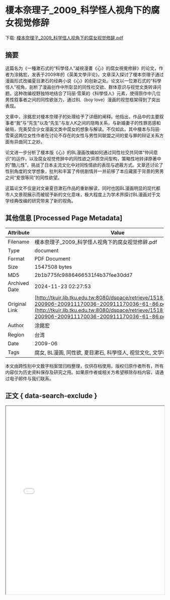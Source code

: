 # 榎本奈理子_2009_科学怪人视角下的腐女视觉修辞

<!-- tcd_download_link -->
下载: <a href="榎本奈理子_2009_科学怪人视角下的腐女视觉修辞.pdf" download>榎本奈理子_2009_科学怪人视角下的腐女视觉修辞.pdf</a>
<!-- tcd_download_link_end -->

## 摘要

<!-- tcd_abstract -->
这篇名为《一種漱石式的“科學怪人”凝視漫畫《心》的腐女視覺修辭》的论文，作者为涂銘宏，发表于2009年的《英美文學评论》。文章深入探讨了榎本奈理子通过漫画形式改编夏目漱石的经典小说《心》的创新之处。论文以一位漱石式的“科學怪人”视角，剖析了漫画创作中所彰显的同性社交欲、群体意识与视觉文类转译问题。这种改编视野独特地结合了玛丽·雪莱的《科學怪人》元素，使得原作中几位男性叙事者之间的同性欲张力，通过BL（boy love）漫画的视觉框架得到了突出表现。

文章中，涂銘宏对榎本奈理子的处理给予了详细的阐释。他指出，作品中的主要叙事者“我”与“先生”以及“先生”与友人K之间的隐晦关系，与新婚妻子的性罪恶感和破局，完美契合少女漫画文类中腐女的想象与解读。不仅如此，其中榎本与玛丽·雪莱这两位女性作者在讨论不存在的女性与男性同联盟之间的爱与罪的辩证关系方面有异曲同工之妙。

论文进一步分析了榎本版《心》的BL漫画改编如何通过同性社交共同体“仲间意识”的运作，以及腐女视觉修辞中的同性欲之异质空间型构，策略性地转译原著中的“酷儿性”，挑战了日本主流文化中对同性情欲的表现与遮蔽方式。文章还讨论了性别角度的文学想象，批判和丰富了传统剧情并一并前移了本应藏匿于背景的男男之间“爱恨等同”的同性欲望。

这篇论文不仅是对文豪夏目漱石作品的重新解读，同时也因BL漫画明显的现代都市人文景观展示而被赋予新的文化意味，极大程度上为学术界探讨BL漫画对于文学经典改编的研究带来了新的视角。

<!-- tcd_abstract_end -->

## 其他信息 [Processed Page Metadata]

| Attribute       | Value                                  |
|-----------------|----------------------------------------|
| Filename        | 榎本奈理子_2009_科学怪人视角下的腐女视觉修辞.pdf                             |
| Type            | document                                 |
| Format          | PDF Document                               |
| Size            | 1547508 bytes                           |
| MD5             | 2b1b775fc9886466531f4b37fee30dd7                                  |
| Archived Date   | 2024-11-23 02:27:53                             |
| Original Link   | [http://tkuir.lib.tku.edu.tw:8080/dspace/retrieve/151817/10242856-200906-200911170036-200911170036-61-86.pdf](http://tkuir.lib.tku.edu.tw:8080/dspace/retrieve/151817/10242856-200906-200911170036-200911170036-61-86.pdf)                         |
| Author          | 涂銘宏                               |
| Region          | 台湾                               |
| Date            | 2009-06                                 |
| Tags            | 腐女, BL漫画, 同性欲, 夏目漱石, 科學怪人, 视觉文化, 文学改编                                 |

本文由跨性别中文数字档案馆归档整理，仅供存档使用。版权归原作者所有，所有内容仅为历史资料保存及研究之用。如果原作者或相关方希望移除存档内容，请通过电子邮件与我们联系。

## 正文 { data-search-exclude }

<!-- tcd_main_text -->
<iframe src="../榎本奈理子_2009_科学怪人视角下的腐女视觉修辞.pdf" width="100%" height="600px">
    <p>无法显示PDF，请下载查看。</p>
</iframe>
<!-- tcd_main_text_end -->

